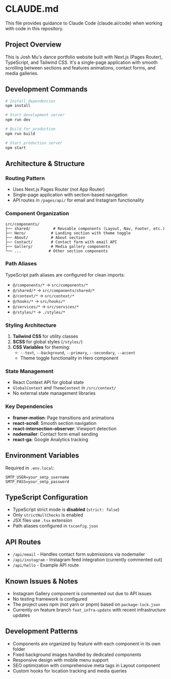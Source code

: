 # CLAUDE.md

This file provides guidance to Claude Code (claude.ai/code) when working with code in this repository.

## Project Overview

This is Josh Mu's dance portfolio website built with Next.js (Pages Router), TypeScript, and Tailwind CSS. It's a single-page application with smooth scrolling between sections and features animations, contact forms, and media galleries.

## Development Commands

```bash
# Install dependencies
npm install

# Start development server
npm run dev

# Build for production
npm run build

# Start production server
npm start
```

## Architecture & Structure

### Routing Pattern
- Uses Next.js Pages Router (not App Router)
- Single-page application with section-based navigation
- API routes in `/pages/api/` for email and Instagram functionality

### Component Organization
```
src/components/
├── shared/          # Reusable components (Layout, Nav, Footer, etc.)
├── Hero/           # Landing section with theme toggle
├── About/          # About section
├── Contact/        # Contact form with email API
├── Gallery/        # Media gallery components
└── ...            # Other section components
```

### Path Aliases
TypeScript path aliases are configured for clean imports:
- `@/components/*` → `src/components/*`
- `@/shared/*` → `src/components/shared/*`
- `@/context/*` → `src/context/*`
- `@/hooks/*` → `src/hooks/*`
- `@/services/*` → `src/services/*`
- `@/styles/*` → `./styles/*`

### Styling Architecture
1. **Tailwind CSS** for utility classes
2. **SCSS** for global styles (`/styles/`)
3. **CSS Variables** for theming:
   - `--text`, `--background`, `--primary`, `--secondary`, `--accent`
   - Theme toggle functionality in Hero component

### State Management
- React Context API for global state
- `GlobalContext` and `ThemeContext` in `/src/context/`
- No external state management libraries

### Key Dependencies
- **framer-motion**: Page transitions and animations
- **react-scroll**: Smooth section navigation
- **react-intersection-observer**: Viewport detection
- **nodemailer**: Contact form email sending
- **react-ga**: Google Analytics tracking

## Environment Variables

Required in `.env.local`:
```
SMTP_USER=your_smtp_username
SMTP_PASS=your_smtp_password
```

## TypeScript Configuration

- TypeScript strict mode is **disabled** (`strict: false`)
- Only `strictNullChecks` is enabled
- JSX files use `.tsx` extension
- Path aliases configured in `tsconfig.json`

## API Routes

- `/api/email` - Handles contact form submissions via nodemailer
- `/api/instagram` - Instagram feed integration (currently commented out)
- `/api/hello` - Example API route

## Known Issues & Notes

- Instagram Gallery component is commented out due to API issues
- No testing framework is configured
- The project uses npm (not yarn or pnpm) based on `package-lock.json`
- Currently on feature branch `feat_infra-update` with recent infrastructure updates

## Development Patterns

- Components are organized by feature with each component in its own folder
- Fixed background images handled by dedicated components
- Responsive design with mobile menu support
- SEO optimization with comprehensive meta tags in Layout component
- Custom hooks for location tracking and media queries